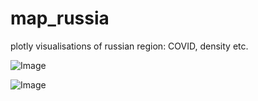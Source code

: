 # map_russia
plotly visualisations of russian region: COVID, density etc.

![Image](https://github.com/khamzovich/map_russia/tree/main/images/density.png)

![Image](https://github.com/khamzovich/map_russia/tree/main/sick_per_mln.png)

<img src="https://github.com/khamzovich/map_russia/tree/main/images/density.png" class="img-responsive" alt=""> </div>
